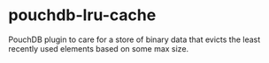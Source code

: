 pouchdb-lru-cache
=================

PouchDB plugin to care for a store of binary data that evicts the least recently used elements based on some max size.
